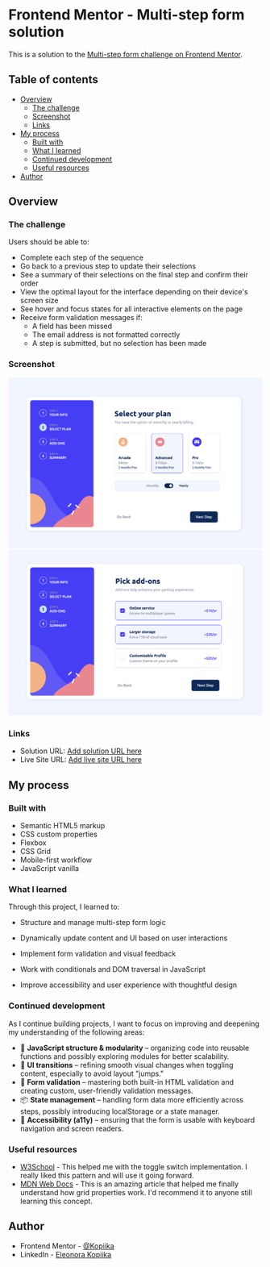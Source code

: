 # Frontend Mentor - Multi-step form solution

This is a solution to the [Multi-step form challenge on Frontend Mentor](https://www.frontendmentor.io/challenges/multistep-form-YVAnSdqQBJ).  

## Table of contents

- [Overview](#overview)
  - [The challenge](#the-challenge)
  - [Screenshot](#screenshot)
  - [Links](#links)
- [My process](#my-process)
  - [Built with](#built-with)
  - [What I learned](#what-i-learned)
  - [Continued development](#continued-development)
  - [Useful resources](#useful-resources)
- [Author](#author)



## Overview

### The challenge

Users should be able to:

- Complete each step of the sequence
- Go back to a previous step to update their selections
- See a summary of their selections on the final step and confirm their order
- View the optimal layout for the interface depending on their device's screen size
- See hover and focus states for all interactive elements on the page
- Receive form validation messages if:
  - A field has been missed
  - The email address is not formatted correctly
  - A step is submitted, but no selection has been made

### Screenshot

![](/screenshots/desktop-design-step-2(yearly).png)
![](/screenshots/desktop-design-step-3.png)


### Links

- Solution URL: [Add solution URL here](https://your-solution-url.com)
- Live Site URL: [Add live site URL here](https://your-live-site-url.com)

## My process

### Built with

- Semantic HTML5 markup
- CSS custom properties
- Flexbox
- CSS Grid
- Mobile-first workflow
- JavaScript vanilla

### What I learned

Through this project, I learned to:

- Structure and manage multi-step form logic

- Dynamically update content and UI based on user interactions

- Implement form validation and visual feedback

- Work with conditionals and DOM traversal in JavaScript

- Improve accessibility and user experience with thoughtful design


### Continued development

As I continue building projects, I want to focus on improving and deepening my understanding of the following areas:

- 🧩 **JavaScript structure & modularity** – organizing code into reusable functions and possibly exploring modules for better scalability.
- 🎨 **UI transitions** – refining smooth visual changes when toggling content, especially to avoid layout "jumps."
- 🧪 **Form validation** – mastering both built-in HTML validation and creating custom, user-friendly validation messages.
- 📦 **State management** – handling form data more efficiently across steps, possibly introducing localStorage or a state manager.
- 🔀 **Accessibility (a11y)** – ensuring that the form is usable with keyboard navigation and screen readers.


### Useful resources

- [W3School](https://www.w3schools.com/howto/howto_css_switch.asp) - This helped me with the toggle switch implementation. I really liked this pattern and will use it going forward.
- [MDN Web Docs](https://developer.mozilla.org/en-US/docs/Web/CSS/CSS_grid_layout) - This is an amazing article that helped me finally understand  how grid properties work. I'd recommend it to anyone still learning this concept.


## Author

- Frontend Mentor - [@Kopiika](https://www.frontendmentor.io/profile/Kopiika)
- LinkedIn - [Eleonora Kopiika](https://www.linkedin.com/in/eleonora-kopiika/)

